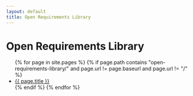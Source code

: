 ```yaml
---
layout: default
title: Open Requirements Library
---
```


# Open Requirements Library

<ul>
  {% for page in site.pages %}
    {% if page.path contains "open-requirements-library/" and page.url != page.baseurl and page.url != "/" %}
      <li><a href="{{ page.url | relative_url }}">{{ page.title }}</a></li>
    {% endif %}
  {% endfor %}
</ul>
